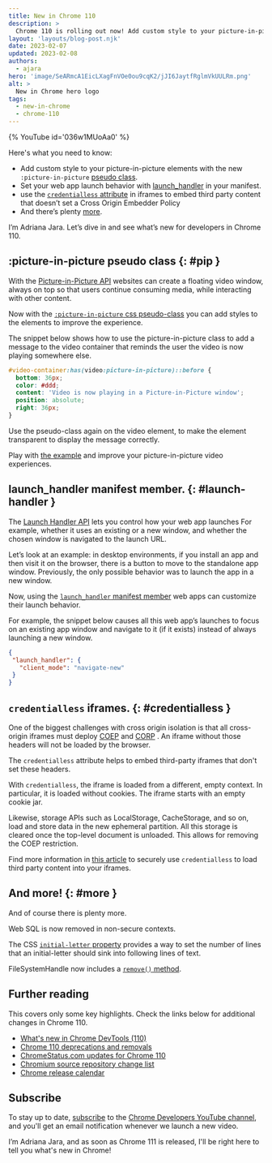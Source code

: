 ```yaml
---
title: New in Chrome 110
description: >
  Chrome 110 is rolling out now! Add custom style to your picture-in-picture elements with the new :picture-in-picture pseudo-class, set your web app launch behavior with launch_handler, use the credentialless attribute in iframes to embed third party content that doesn’t set a cross origin embedder policy and there’s plenty more.
layout: 'layouts/blog-post.njk'
date: 2023-02-07
updated: 2023-02-08
authors:
  - ajara
hero: 'image/SeARmcA1EicLXagFnVOe0ou9cqK2/jJI6JaytfRglmVkUULRm.png'
alt: >
  New in Chrome hero logo
tags:
  - new-in-chrome
  - chrome-110
---
```


{% YouTube id='036w1MUoAa0' %}

Here's what you need to know:

* Add custom style to your picture-in-picture elements with the new `:picture-in-picture` [pseudo class](#pip).
* Set your web app launch behavior with [launch_handler](#launch-handler) in your manifest.
* use the [`credentialless` attribute](#credentialless) in iframes to embed third party content that doesn’t set a Cross Origin Embedder Policy
* And there’s plenty [more](#more).

I’m Adriana Jara. Let’s dive in and see what’s new for developers in Chrome 110.


## :picture-in-picture pseudo class {: #pip }
With the [Picture-in-Picture API](https://developer.mozilla.org/docs/Web/API/Picture-in-Picture_API) websites can create a floating video window, always on top so that users continue consuming media, while interacting with other content.

Now with the [`:picture-in-picture` css pseudo-class](https://developer.mozilla.org/docs/Web/CSS/:picture-in-picture) you can add styles to the elements to improve the experience.

The snippet below shows how to use the picture-in-picture class to add a message to the video container that reminds the user the video is now playing somewhere else.

```css
#video-container:has(video:picture-in-picture)::before {
  bottom: 36px;
  color: #ddd;
  content: 'Video is now playing in a Picture-in-Picture window';
  position: absolute;
  right: 36px;
}
```

Use the pseudo-class again on the video element, to make the element transparent to display the message correctly.

Play with [the example](https://googlechrome.github.io/samples/picture-in-picture/css-pseudo-class) and improve your picture-in-picture video experiences.

## launch_handler manifest member. {: #launch-handler }

The [Launch Handler API](/docs/web-platform/launch-handler/) lets you control how your web app launches For example, whether it uses an existing or a new window, and whether the chosen window is navigated to the launch URL.

Let’s look at an example: in desktop environments, if you install an app and then visit it on the browser, there is a button to move to the standalone app window.
Previously, the only possible behavior was to launch the app in a new window.

Now, using the [`launch_handler` manifest member](/docs/web-platform/launch-handler/#the-launch_handler-manifest-member) web apps can customize their launch behavior.

For example, the snippet below causes all this web app’s launches to focus on an existing app window and navigate to it (if it exists) instead of always launching a new window.

```json
{
 "launch_handler": {
   "client_mode": "navigate-new"
 }
}

```


## `credentialless` iframes. {: #credentialless }
One of the biggest challenges with cross origin isolation is that all cross-origin iframes must deploy [COEP](https://developer.mozilla.org/docs/Web/HTTP/Headers/Cross-Origin-Embedder-Policy) and [CORP](https://developer.mozilla.org/docs/Web/HTTP/Headers/Cross-Origin-Resource-Policy) . An iframe without those headers will not be loaded by the browser.

The `credentialless` attribute helps to embed third-party iframes that don't set these headers.

With `credentialless`, the iframe is loaded from a different, empty context. In particular, it is loaded without cookies. The iframe starts with an empty cookie jar.

Likewise, storage APIs such as LocalStorage, CacheStorage, and so on, load and store data in the new ephemeral partition. All this storage is cleared once the top-level document is unloaded. This allows for removing the COEP restriction.

Find more information in [this article](/blog/iframe-credentialless/) to securely use `credentialless` to load third party content into your iframes.

## And more! {: #more }

And of course there is plenty more.

Web SQL is now removed in non-secure contexts.

The CSS [`initial-letter` property](https://developer.mozilla.org/docs/Web/CSS/initial-letter) provides a way to set the number of lines that an initial-letter should sink into following lines of text.

FileSystemHandle now includes a [`remove()` method](https://developer.mozilla.org/docs/Web/API/FileSystemHandle/remove).

## Further reading

This covers only some key highlights. Check the links below for
additional changes in Chrome 110.

* [What's new in Chrome DevTools (110)](/blog/new-in-devtools-110/)
* [Chrome 110 deprecations and removals](/blog/deps-rems-110/)
* [ChromeStatus.com updates for Chrome 110](https://www.chromestatus.com/features#milestone%3D110)
* [Chromium source repository change list](https://chromium.googlesource.com/chromium/src/+log/109.0.5414.128..110.0.5481.9)
* [Chrome release calendar](https://chromiumdash.appspot.com/schedule)

## Subscribe

To stay up to date, [subscribe](https://goo.gl/6FP1a5) to the
[Chrome Developers YouTube channel](https://www.youtube.com/user/ChromeDevelopers/),
and you'll get an email notification whenever we launch a new video.

I’m Adriana Jara, and as soon as Chrome 111 is released, I'll be right here to tell you what's new in Chrome!
